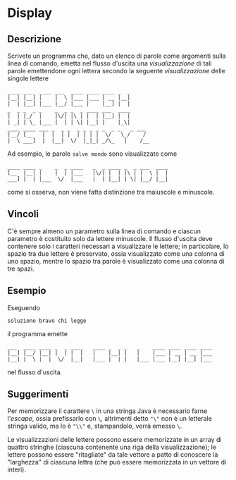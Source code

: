 Display
=======

Descrizione
-----------

Scrivete un programma che, dato un elenco di parole come argomenti sulla linea
di comando, emetta nel flusso d'uscita una *visualizzazione* di tali parole
emettendone ogni lettera secondo la seguente *visualizzazione* delle singole lettere

    ____ ___  ____ ___  ____ ____ ____ _  _
    |__| |__] |    |  \ |___ |___ | __ |__|
    |  | |__] |___ |__/ |___ |    |__] |  |
    _  _ _  _ _    _  _ _  _ ____ ___  ____
    |  | |_/  |    |\/| |\ | |  | |__] |  |
    | _| | \_ |___ |  | | \| |__| |    |_\|
    ____ ____ ___ _  _ _  _ _ _ _ _  _ _   _ ___
    |__/ [__   |  |  | |  | | | |  \/   \_/    /
    |  \ ___]  |  |__|  \/  |_|_| _/\_   |    /__

Ad esempio, le parole `salve mondo` sono visualizzate come

    ____ ____ _    _  _ ____   _  _ ____ _  _ ___  ____
    [__  |__| |    |  | |___   |\/| |  | |\ | |  \ |  |
    ___] |  | |___  \/  |___   |  | |__| | \| |__/ |__|

come si osserva, non viene fatta distinzione tra maiuscole e minuscole.


Vincoli
-------

C'è sempre almeno un parametro sulla linea di comando e ciascun parametro è
costituito solo da lettere minuscole. Il flusso d'uscita deve contenere solo i
caratteri necessari a visualizzare le lettere; in particolare, lo spazio tra due
lettere è preservato, ossia visualizzato come una colonna di uno spazio, mentre
lo spazio tra parole è visualizzato come una colonna di tre spazi.


Esempio
-------

Eseguendo

    soluzione bravo chi legge

il programma emette

    ___  ____ ____ _  _ ____   ____ _  _ _   _    ____ ____ ____ ____
    |__] |__/ |__| |  | |  |   |    |__| |   |    |___ | __ | __ |___
    |__] |  \ |  |  \/  |__|   |___ |  | |   |___ |___ |__] |__] |___

nel flusso d'uscita.


Suggerimenti
------------

Per memorizzare il carattere `\` in una stringa Java è necessario farne
l'*escape*, ossia prefissarlo con `\`, altrimenti detto `"\"` non è un letterale
stringa valido, ma lo è `"\\"` e, stampandolo, verrà emesso `\`.

Le visualizzazioni delle lettere possono essere memorizzate in un array di
quattro stringhe (ciascuna contenente una riga della visualizzazione); le
lettere possono essere "ritagliate" da tale vettore a patto di conoscere la
"larghezza" di ciascuna lettra (che può essere memorizzata in un vettore di
interi).
